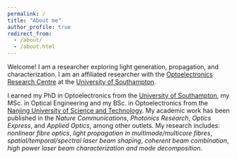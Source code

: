 ```yaml
---
permalink: /
title: "About me"
author_profile: true
redirect_from: 
  - /about/
  - /about.html
---
```


Welcome! I am a researcher exploring light generation, propagation, and characterization. I am an affiliated researcher with the [Optoelectronics Research Centre](https://www.southampton.ac.uk/about/faculties-schools-departments/optoelectronics-research-centre) at the [University of Southampton](https://www.southampton.ac.uk/).

I earned my PhD in Optoelectronics from the [University of Southampton](https://www.southampton.ac.uk/), my MSc. in Optical Engineering and my BSc. in Optoelectronics from the [Nanjing University of Science and Technology](https://www.njust.edu.cn/). My academic work has been published in the _Nature Communications_, _Photonics Research_, _Optics Express_, and _Applied Optics_, among other outlets. My research includes: _nonlinear fibre optics_, _light propagation in multimode/multicore fibres_, _spatial/temporal/spectral laser beam shaping_, _coherent beam combination_, _high power laser beam characterization and mode decomposition_.
